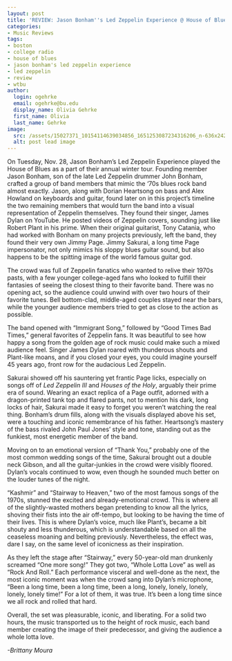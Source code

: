 ```yaml
---
layout: post
title: 'REVIEW: Jason Bonham''s Led Zeppelin Experience @ House of Blues 11/28'
categories:
- Music Reviews
tags:
- boston
- college radio
- house of blues
- jason bonham's led zeppelin experience
- led zeppelin
- review
- wtbu
author:
  login: ogehrke
  email: ogehrke@bu.edu
  display_name: Olivia Gehrke
  first_name: Olivia
  last_name: Gehrke
image:
  src: /assets/15027371_10154114639034856_1651253087234316206_n-636x242.png
  alt: post lead image
---
```


On Tuesday, Nov. 28, Jason Bonham’s Led Zeppelin Experience played the House of Blues as a part of their annual winter tour. Founding member Jason Bonham, son of the late Led Zeppelin drummer John Bonham, crafted a group of band members that mimic the ‘70s blues rock band almost exactly. Jason, along with Dorian Heartsong on bass and Alex Howland on keyboards and guitar, found later on in this project’s timeline the two remaining members that would turn the band into a visual representation of Zeppelin themselves. They found their singer, James Dylan on YouTube. He posted videos of Zeppelin covers, sounding just like Robert Plant in his prime. When their original guitarist, Tony Catania, who had worked with Bonham on many projects previously, left the band, they found their very own Jimmy Page. Jimmy Sakurai, a long time Page impersonator, not only mimics his sloppy blues guitar sound, but also happens to be the spitting image of the world famous guitar god.

The crowd was full of Zeppelin fanatics who wanted to relive their 1970s pasts, with a few younger college-aged fans who looked to fulfill their fantasies of seeing the closest thing to their favorite band. There was no opening act, so the audience could unwind with over two hours of their favorite tunes. Bell bottom-clad, middle-aged couples stayed near the bars, while the younger audience members tried to get as close to the action as possible.

The band opened with “Immigrant Song,” followed by “Good Times Bad Times,” general favorites of Zeppelin fans. It was beautiful to see how happy a song from the golden age of rock music could make such a mixed audience feel. Singer James Dylan roared with thunderous shouts and Plant-like moans, and if you closed your eyes, you could imagine yourself 45 years ago, front row for the audacious Led Zeppelin.

Sakurai showed off his sauntering yet frantic Page licks, especially on songs off of _Led Zeppelin III_ and _Houses of the Holy_, arguably their prime era of sound. Wearing an exact replica of a Page outfit, adorned with a dragon-printed tank top and flared pants, not to mention his dark, long locks of hair, Sakurai made it easy to forget you weren’t watching the real thing. Bonham’s drum fills, along with the visuals displayed above his set, were a touching and iconic remembrance of his father. Heartsong’s mastery of the bass rivaled John Paul Jones’ style and tone, standing out as the funkiest, most energetic member of the band.

Moving on to an emotional version of “Thank You,” probably one of the most common wedding songs of the time, Sakurai brought out a double neck Gibson, and all the guitar-junkies in the crowd were visibly floored. Dylan’s vocals continued to wow, even though he sounded much better on the louder tunes of the night.

“Kashmir” and “Stairway to Heaven,” two of the most famous songs of the 1970s, stunned the excited and already-emotional crowd. This is where all of the slightly-wasted mothers began pretending to know all the lyrics, shoving their fists into the air off-tempo, but looking to be having the time of their lives. This is where Dylan’s voice, much like Plant’s, became a bit shouty and less thunderous, which is understandable based on all the ceaseless moaning and belting previously. Nevertheless, the effect was, dare I say, on the same level of iconicness as their inspiration.

As they left the stage after “Stairway,” every 50-year-old man drunkenly screamed “One more song!” They got two, “Whole Lotta Love” as well as “Rock And Roll.” Each performance visceral and well-done as the next, the most iconic moment was when the crowd sang into Dylan’s microphone, “Been a long time, been a long time, been a long, lonely, lonely, lonely, lonely, lonely time!” For a lot of them, it was true. It’s been a long time since we all rock and rolled that hard.

Overall, the set was pleasurable, iconic, and liberating. For a solid two hours, the music transported us to the height of rock music, each band member creating the image of their predecessor, and giving the audience a whole lotta love.

_\-Brittany Moura_